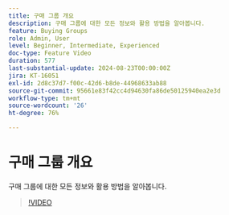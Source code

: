 ```yaml
---
title: 구매 그룹 개요
description: 구매 그룹에 대한 모든 정보와 활용 방법을 알아봅니다.
feature: Buying Groups
role: Admin, User
level: Beginner, Intermediate, Experienced
doc-type: Feature Video
duration: 577
last-substantial-update: 2024-08-23T00:00:00Z
jira: KT-16051
exl-id: 2d8c37d7-f00c-42d6-b8de-44968633ab88
source-git-commit: 95661e83f42cc4d94630fa86de50125940ea2e3d
workflow-type: tm+mt
source-wordcount: '26'
ht-degree: 76%

---
```


# 구매 그룹 개요

구매 그룹에 대한 모든 정보와 활용 방법을 알아봅니다.

>[!VIDEO](https://video.tv.adobe.com/v/3452942/?learn=on&captions=kor)
